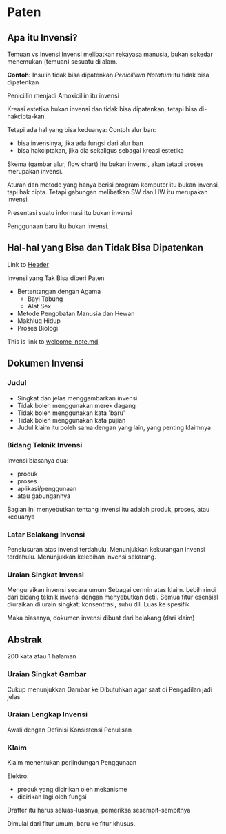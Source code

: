 # Paten

## Apa itu Invensi?
Temuan vs Invensi
Invensi melibatkan rekayasa manusia, bukan sekedar menemukan (temuan) sesuatu di alam.

**Contoh:**
Insulin tidak bisa dipatenkan
*Penicillium Notatum* itu tidak bisa dipatenkan

Penicillin menjadi Amoxicillin itu invensi

Kreasi estetika bukan invensi dan tidak bisa dipatenkan, tetapi bisa di-hakcipta-kan.

Tetapi ada hal yang bisa keduanya:
Contoh alur ban:
- bisa invensinya, jika ada fungsi dari alur ban
- bisa hakciptakan, jika dia sekaligus sebagai kreasi estetika

Skema (gambar alur, flow chart) itu bukan invensi, akan tetapi proses merupakan invensi.

Aturan dan metode yang hanya berisi program komputer itu bukan invensi, tapi hak cipta.
Tetapi gabungan melibatkan SW dan HW itu merupakan invensi.

Presentasi suatu informasi itu bukan invensi

Penggunaan baru itu bukan invensi.

## Hal-hal yang Bisa dan Tidak Bisa Dipatenkan

Link to [Header](#toc_0)




Invensi yang Tak Bisa diberi Paten
- Bertentangan dengan Agama
  - Bayi Tabung
  - Alat Sex
- Metode Pengobatan Manusia dan Hewan
- Makhluq Hidup
- Proses Biologi 


This is link to [welcome_note.md](welcome_note.md)


## Dokumen Invensi

### Judul
- Singkat dan jelas menggambarkan invensi
- Tidak boleh menggunakan merek dagang
- Tidak boleh menggunakan kata 'baru'
- Tidak boleh menggunakan kata pujian
- Judul klaim itu boleh sama dengan yang lain, yang penting klaimnya

### Bidang Teknik Invensi
Invensi biasanya dua:
- produk
- proses
- aplikasi/penggunaan
- atau gabungannya

Bagian ini menyebutkan tentang invensi itu adalah produk, proses, atau keduanya

### Latar Belakang Invensi
Penelusuran atas invensi terdahulu.
Menunjukkan kekurangan invensi terdahulu.
Menunjukkan kelebihan invensi sekarang.

### Uraian Singkat Invensi
Menguraikan invensi secara umum
Sebagai cermin atas klaim.
Lebih rinci dari bidang teknik invensi dengan menyebutkan detil.
Semua fitur esensial diuraikan di urain singkat: konsentrasi, suhu dll.
Luas ke spesifik

Maka biasanya, dokumen invensi dibuat dari belakang (dari klaim)

## Abstrak
200 kata atau 1 halaman

### Uraian Singkat Gambar
Cukup menunjukkan Gambar ke
Dibutuhkan agar saat di Pengadilan jadi jelas

### Uraian Lengkap Invensi
Awali dengan Definisi
Konsistensi Penulisan


### Klaim
Klaim menentukan perlindungan
Penggunaan 

Elektro:
- produk yang dicirikan oleh mekanisme
- dicirikan lagi oleh fungsi

Drafter itu harus seluas-luasnya, pemeriksa sesempit-sempitnya

Dimulai dari fitur umum, baru ke fitur khusus.